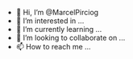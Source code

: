 - 👋 Hi, I’m @MarcelPirciog
- 👀 I’m interested in ...
- 🌱 I’m currently learning ...
- 💞️ I’m looking to collaborate on ...
- 📫 How to reach me ...

<!---
MarcelPirciog/MarcelPirciog is a ✨ special ✨ repository because its `README.md` (this file) appears on your GitHub profile.
You can click the Preview link to take a look at your changes.
--->
